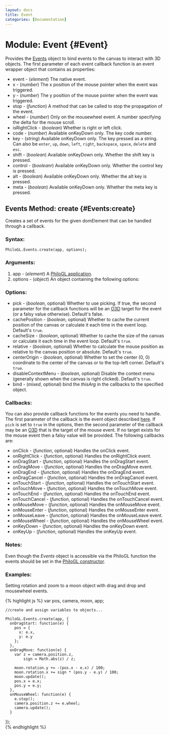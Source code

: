 ```yaml
--- 
layout: docs 
title: Event 
categories: [Documentation]
---
```


Module: Event {#Event}
===========================

Provides the [Events](event.html) object to bind events to the canvas to interact with 3D objects. 
The first parameter of each event callback function is an event wrapper object that contains as properties:

* event - (*element*) The native event.
* x - (*number*) The x position of the mouse pointer when the event was triggered.
* y - (*number*) The y position of the mouse pointer when the event was triggered.
* stop - (*function*) A method that can be called to stop the propagation of the event.
* wheel - (*number*) Only on the mousewheel event. A number specifying the delta for the mouse scroll.
* isRightClick - (*boolean*) Whether is right or left click.
* code - (*number*) Available onKeyDown only. The key code number.
* key - (*string*) Available onKeyDown only. The key pressed as a string. Can also be `enter`, `up`, `down`, `left`, `right`, `backspace`, `space`, `delete` and `esc`.
* shift - (*boolean*) Available onKeyDown only. Whether the shift key is pressed.
* control - (*booleanr*) Available onKeyDown only. Whether the control key is pressed.
* alt - (*boolean*) Available onKeyDown only. Whether the alt key is pressed.
* meta - (*boolean*) Available onKeyDown only. Whether the meta key is pressed.

Events Method: create {#Events:create}
----------------------------------------------------

Creates a set of events for the given domElement that can be handled through a callback.

### Syntax:

    PhiloGL.Events.create(app, options);	

### Arguments:

1. app  - (*element*) A [PhiloGL application](core.html#PhiloGL:constructor).
5. options - (*object*) An object containing the following options:

### Options:

* pick - (*boolean*, optional) Whether to use picking. If true, the second parameter for the callback functions will be an [O3D](o3d.html) target for the event (or a falsy value otherwise). Default's false.
* cachePosition - (*boolean*, optional) Whether to cache the current position of the canvas or calculate it each time in the event loop. Default's `true`.
* cacheSize - (*boolean*, optional) Whether to cache the size of the canvas or calculate it each time in the event loop. Default's `true`.
* relative - (*boolean*, optional) Whether to calculate the mouse position as relative to the canvas position or absolute. Default's `true`.
* centerOrigin - (*boolean*, optional) Whether to set the center (0, 0) coordinate to the center of the canvas or to the top-left corner. Default's `true`.
* disableContextMenu - (*boolean*, optional) Disable the context menu (generally shown when the canvas is right clicked). Default's `true`.
* bind - (*mixed*, optional) bind the *thisArg* in the callbacks to the specified object.

### Callbacks:

You can also provide callback functions for the events you need to
handle. The first parameter of the callback is the event object
described [here](event.html#Event). If `pick` is set to `true` in the
options, then the second parameter of the callback may be an
[O3D](o3d.html) that is the target of the mouse event. If no target
exists for the mouse event then a falsy value will be provided. The
following callbacks are:

* onClick - (*function*, optional) Handles the onClick event.
* onRightClick - (*function*, optional) Handles the onRightClick event.
* onDragStart - (*function*, optional) Handles the onDragStart event.
* onDragMove - (*function*, optional) Handles the onDragMove event.
* onDragEnd - (*function*, optional) Handles the onDragEnd event.
* onDragCancel - (*function*, optional) Handles the onDragCancel event.
* onTouchStart - (*function*, optional) Handles the onTouchStart event.
* onTouchMove - (*function*, optional) Handles the onTouchMove event.
* onTouchEnd - (*function*, optional) Handles the onTouchEnd event.
* onTouchCancel - (*function*, optional) Handles the onTouchCancel event.
* onMouseMove - (*function*, optional) Handles the onMouseMove event.
* onMouseEnter - (*function*, optional) Handles the onMouseEnter event.
* onMouseLeave - (*function*, optional) Handles the onMouseLeave event.
* onMouseWheel - (*function*, optional) Handles the onMouseWheel event.
* onKeyDown - (*function*, optional) Handles the onKeyDown event.
* onKeyUp - (*function*, optional) Handles the onKeyUp event.

### Notes:

Even though the *Events* object is accessible via the PhiloGL function
the events should be set in the [PhiloGL constructor](core.html#PhiloGL:constructor).

### Examples:

Setting rotation and zoom to a moon object with drag and drop and mousewheel events.

{% highlight js %}
    var pos, camera, moon, app;
    
    //create and assign variables to objects...

    PhiloGL.Events.create(app, {
      onDragStart: function(e) {
        pos = {
          x: e.x,
          y: e.y
        };
      },
      onDragMove: function(e) {
        var z = camera.position.z,
            sign = Math.abs(z) / z;

        moon.rotation.y += -(pos.x - e.x) / 100;
        moon.rotation.x += sign * (pos.y - e.y) / 100;
        moon.update();
        pos.x = e.x;
        pos.y = e.y;
      },
      onMouseWheel: function(e) {
        e.stop();
        camera.position.z += e.wheel;
        camera.update();
      }
  });  
{% endhighlight %}
